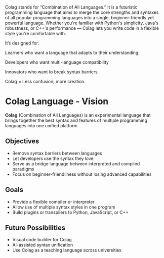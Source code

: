 Colag stands for “Combination of All Languages.” It is a futuristic programming language that aims to merge the core strengths and syntaxes of all popular programming languages into a single, beginner-friendly yet powerful language. Whether you're familiar with Python's simplicity, Java's robustness, or C++'s performance — Colag lets you write code in a flexible style you're comfortable with.

It’s designed for:

Learners who want a language that adapts to their understanding

Developers who want multi-language compatibility

Innovators who want to break syntax barriers

Colag = Less confusion, more creation.

# Colag Language - Vision

**Colag** (Combination of All Languages) is an experimental language that brings together the best syntax and features of multiple programming languages into one unified platform.

## Objectives

- Remove syntax barriers between languages
- Let developers use the syntax they love
- Serve as a bridge language between interpreted and compiled paradigms
- Focus on beginner-friendliness without losing advanced capabilities

## Goals

- Provide a flexible compiler or interpreter
- Allow use of multiple syntax styles in one program
- Build plugins or transpilers to Python, JavaScript, or C++

## Future Possibilities

- Visual code builder for Colag
- AI-assisted syntax unification
- Use Colag as a teaching language across universities
